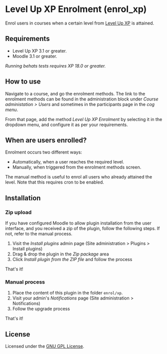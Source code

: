 Level Up XP Enrolment (enrol_xp)
================================

Enrol users in courses when a certain level from [Level Up XP](https://moodle.org/plugins/block_xp) is attained.

Requirements
------------

- Level Up XP 3.1 or greater.
- Moodle 3.1 or greater.

_Running behats tests requires XP 18.0 or greater._

How to use
----------

Navigate to a course, and go the enrolment methods. The link to the enrolment methods can be found in the administration block under _Course administation > Users_ and sometimes in the participants page in the _cog menu_.

From that page, add the method _Level Up XP Enrolment_ by selecting it in the dropdown menu, and configure it as per your requirements.

When are users enrolled?
------------------------

Enrolment occurs two different ways:

- Automatically, when a user reaches the required level.
- Manually, when triggered from the enrolment methods screen.

The manual method is useful to enrol all users who already attained the level. Note that this requires cron to be enabled.

Installation
------------

### Zip upload

If you have configured Moodle to allow plugin installation from the user interface, and you received a zip of the plugin, follow the following steps. If not, refer to the manual process.

1. Visit the _Install plugins_ admin page (Site administration > Plugins > Install plugins)
2. Drag & drop the plugin in the _Zip package_ area
3. Click _Install plugin from the ZIP file_ and follow the process

That's it!

### Manual process

1. Place the content of this plugin in the folder `enrol/xp`.
2. Visit your admin's _Notifications_ page (Site administration > Notifications)
3. Follow the upgrade process

That's it!

License
-------

Licensed under the [GNU GPL License](http://www.gnu.org/copyleft/gpl.html).

